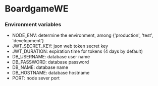 # BoardgameWE


### Environment variables

- NODE_ENV: determine the environment, among {'production', 'test', 'development'}
- JWT_SECRET_KEY: json web token secret key
- JWT_DURATION: expiration time for tokens (4 days by default)
- DB_USERNAME: database user name
- DB_PASSWORD: database password
- DB_NAME: database name
- DB_HOSTNAME: database hostname
- PORT: node sever port